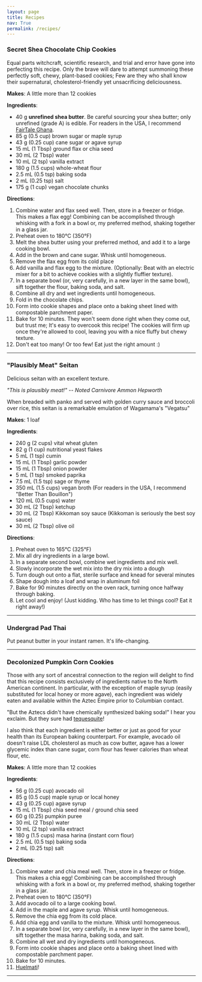 ```yaml
---
layout: page
title: Recipes
nav: True
permalink: /recipes/
---
```


### Secret Shea Chocolate Chip Cookies

Equal parts witchcraft, scientific research, and trial and error have gone into perfecting this recipe. Only the brave will dare to attempt summoning these perfectly soft, chewy, plant-based cookies; Few are they who shall know their supernatural, cholesterol-friendly yet unsacrificing deliciousness.

**Makes**: A little more than 12 cookies

**Ingredients**:

* 40 g **unrefined shea butter**. Be careful sourcing your shea butter; only unrefined (grade A) is edible. For readers in the USA, I recommend [FairTale Ghana](https://fairtaleghana.org).
* 85 g (0.5 cup) brown sugar or maple syrup
* 43 g (0.25 cup) cane sugar or agave syrup
* 15 mL (1 Tbsp) ground flax or chia seed
* 30 mL (2 Tbsp) water
* 10 mL (2 tsp) vanilla extract
* 180 g (1.5 cups) whole-wheat flour 
* 2.5 mL (0.5 tsp) baking soda
* 2 mL (0.25 tsp) salt
* 175 g (1 cup) vegan chocolate chunks

**Directions**:
1. Combine water and flax seed well. Then, store in a freezer or fridge. This makes a flax egg! Combining can be accomplished through whisking with a fork in a bowl or, my preferred method, shaking together in a glass jar. 
2. Preheat oven to 180°C (350°F)
3. Melt the shea butter using your preferred method, and add it to a large cooking bowl. 
4. Add in the brown and cane sugar. Whisk until homogeneous. 
5. Remove the flax egg from its cold place
6. Add vanilla and flax egg to the mixture. (Optionally: Beat with an electric mixer for a bit to achieve cookies with a slightly fluffier texture). 
7. In a separate bowl (or, very carefully, in a new layer in the same bowl), sift together the flour, baking soda, and salt.
8. Combine all dry and wet ingredients until homogeneous. 
9. Fold in the chocolate chips.
10. Form into cookie shapes and place onto a baking sheet lined with compostable parchment paper.
11. Bake for 10 minutes. They won't seem done right when they come out, but trust me; It's easy to overcook this recipe! The cookies will firm up once they're allowed to cool, leaving you with a nice fluffy but chewy texture.
12. Don't eat too many! Or too few! Eat just the right amount :) 

---


### "Plausibly Meat" Seitan

Delicious seitan with an excellent texture.

_"This is plausibly meat!" -- Noted Carnivore Ammon Hepworth_

When breaded with panko and served with golden curry sauce and broccoli over rice, this seitan is a remarkable emulation of Wagamama's "Vegatsu"

**Makes**: 1 loaf

**Ingredients**:
* 240 g (2 cups) vital wheat gluten
* 82 g (1 cup) nutritional yeast flakes
* 5 mL (1 tsp) cumin
* 15 mL (1 Tbsp) garlic powder
* 15 mL (1 Tbsp) onion powder
* 5 mL (1 tsp) smoked paprika
* 7.5 mL (1.5 tsp) sage or thyme
* 350 mL (1.5 cups) vegan broth (For readers in the USA, I recommend "Better Than Bouillon")
* 120 mL (0.5 cups) water
* 30 mL (2 Tbsp) ketchup
* 30 mL (2 Tbsp) Kikkoman soy sauce (Kikkoman is seriously the best soy sauce) 
* 30 mL (2 Tbsp) olive oil

**Directions**:
1. Preheat oven to 165°C (325°F)
2. Mix all dry ingredients in a large bowl.  
3. In a separate second bowl, combine wet ingredients and mix well.  
4. Slowly incorporate the wet mix into the dry mix into a dough  
5. Turn dough out onto a flat, sterile surface and knead for several minutes  
6. Shape dough into a loaf and wrap in aluminum foil  
7. Bake for 90 minutes directly on the oven rack, turning once halfway through baking.  
8. Let cool and enjoy! (Just kidding. Who has time to let things cool? Eat it right away!)  

---

### Undergrad Pad Thai

Put peanut butter in your instant ramen. It's life-changing.

---


### Decolonized Pumpkin Corn Cookies

Those with any sort of ancestral connection to the region will delight to find that this recipe consists exclusively of ingredients native to the North American continent. In particular, with the exception of maple syrup (easily substituted for local honey or more agave), each ingredient was widely eaten and available within the Aztec Empire prior to Columbian contact. 

"But the Aztecs didn't have chemically synthesized baking soda!" I hear you exclaim. But they sure had [tequesquite](https://en.wikipedia.org/wiki/Tequesquite)!

I also think that each ingredient is either better or just as good for your health than its European baking counterpart. For example, avocado oil doesn't raise LDL cholesterol as much as cow butter, agave has a lower glycemic index than cane sugar, corn flour has fewer calories than wheat flour, etc.

**Makes**: A little more than 12 cookies

**Ingredients**:

* 56 g (0.25 cup) avocado oil
* 85 g (0.5 cup) maple syrup or local honey
* 43 g (0.25 cup) agave syrup
* 15 mL (1 Tbsp) chia seed meal / ground chia seed
* 60 g (0.25) pumpkin puree
* 30 mL (2 Tbsp) water
* 10 mL (2 tsp) vanilla extract
* 180 g (1.5 cups) masa harina (instant corn flour)
* 2.5 mL (0.5 tsp) baking soda
* 2 mL (0.25 tsp) salt

**Directions**:
1. Combine water and chia meal well. Then, store in a freezer or fridge. This makes a chia egg! Combining can be accomplished through whisking with a fork in a bowl or, my preferred method, shaking together in a glass jar. 
2. Preheat oven to 180°C (350°F)
3. Add avocado oil to a large cooking bowl.
4. Add in the maple and agave syrup. Whisk until homogeneous.
5. Remove the chia egg from its cold place.
6. Add chia egg and vanilla to the mixture. Whisk until homogeneous.
7. In a separate bowl (or, very carefully, in a new layer in the same bowl), sift together the masa harina, baking soda, and salt.
8. Combine all wet and dry ingredients until homogeneous.
9. Form into cookie shapes and place onto a baking sheet lined with compostable parchment paper.
10. Bake for 10 minutes.
11. [Huelmati](https://nahuatl.uoregon.edu/content/huelmati)!

---

